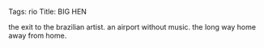 Tags: rio
Title: BIG HEN
  
the exit to the brazilian artist. an airport without music. the long way home away from home.